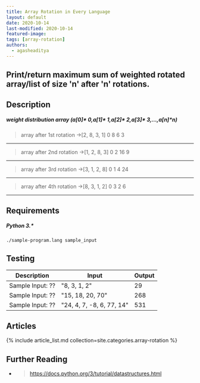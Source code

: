 ```yaml
---
title: Array Rotation in Every Language
layout: default
date: 2020-10-14
last-modified: 2020-10-14
featured-image: 
tags: [array-rotation]
authors:
  - agasheaditya
---
```


## Print/return maximum sum of weighted rotated array/list of size 'n' after 'n' rotations.
## Description

##### weight distribution array (a[0]* 0,a[1]* 1,a[2]* 2,a[3]* 3,...,a[n]*n)
 > array after 1st rotation ->[2, 8, 3, 1]
                                            0
                                            8
                                            6
                                            3
-----------------------------------------------
 > array after 2nd rotation ->[1, 2, 8, 3]
                                            0
                                            2
                                            16
                                            9
------------------------------------------------
 > array after 3rd rotation ->[3, 1, 2, 8]
                                            0
                                            1
                                            4
                                            24
------------------------------------------------
 > array after 4th rotation ->[8, 3, 1, 2]
                                            0
                                            3
                                            2
                                            6
------------------------------------------------

## Requirements

##### Python 3.* 

```shell
./sample-program.lang sample_input
```

## Testing

| Description      | Input                     | Output |
| ---------------- | ------------------------- | ------ |
| Sample Input: ?? | "8, 3, 1, 2"              | 29     |
| Sample Input: ?? | "15, 18, 20, 70"          | 268    |
| Sample Input: ?? | "24, 4, 7, -8, 6, 77, 14" | 531    |

## Articles

{% include article_list.md collection=site.categories.array-rotation %}

## Further Reading

- > https://docs.python.org/3/tutorial/datastructures.html
